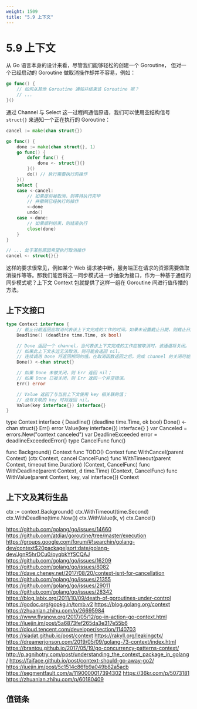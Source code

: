 ```yaml
---
weight: 1509
title: "5.9 上下文"
---
```


# 5.9 上下文

从 Go 语言本身的设计来看，尽管我们能够轻松的创建一个 Goroutine，
但对一个已经启动的 Goroutine 做取消操作却并不容易，例如：

```go
go func() {
	// 如何从其他 Goroutine 通知并结束该 Goroutine 呢？
	// ...
}()
```

通过 Channel 与 Select 这一过程间通信原语，我们可以使用空结构信号 `struct{}` 来通知一个正在执行的 Goroutine：

```go
cancel := make(chan struct{})

go func() {
	done := make(chan struct{}, 1)
	go func() {
		defer func() {
			done <- struct{}{}
		}()
		do() // 执行需要执行的操作
	}()
	select {
	case <-cancel:
		// 如果提前被取消，则等待执行完毕
		// 并撤销已经执行的操作
		<-done
		undo()
	case <-done:
		// 如果顺利结束，则结束执行
		close(done)
	}
}

// ... 处于某些原因希望执行取消操作
cancel <- struct{}{}
```

这样的要求很常见，例如某个 Web 请求被中断，服务端正在请求的资源需要做取消操作等等。那我们能否将这一同步模式进一步抽象为接口，作为一种基于通信的同步模式呢？上下文 Context 包就提供了这样一组在 Goroutine 间进行值传播的方法。

## 上下文接口

```go
type Context interface {
	// 截止日期返回应取消代表该上下文完成的工作的时间。如果未设置截止日期，则截止日期返回ok == false。连续调用Deadline会返回相同的结果。
	Deadline() (deadline time.Time, ok bool)

	// Done 返回一个 channel，当代表该上下文完成的工作应被取消时，该通道将关闭。
	// 如果此上下文永远无法取消，则可能会返回 nil。
	// 连续调用 Done 将返回相同的值。在取消函数返回之后，完成 channel 的关闭可能会异步发生。
	Done() <-chan struct{}

	// 如果 Done 未被关闭，则 Err 返回 nil；
	// 如果 Done 已被关闭，则 Err 返回一个非空错误。
	Err() error

	// Value 返回了与当前上下文使用 key 相关联的值；
	// 没有关联的 key 时将返回 nil。
	Value(key interface{}) interface{}
}
```

type Context interface {
	Deadline() (deadline time.Time, ok bool)
	Done() <-chan struct{}
	Err() error
	Value(key interface{}) interface{}
}
var Canceled = errors.New("context canceled")
var DeadlineExceeded error = deadlineExceededError{}
type CancelFunc func()

func Background() Context
func TODO() Context
func WithCancel(parent Context) (ctx Context, cancel CancelFunc)
func WithTimeout(parent Context, timeout time.Duration) (Context, CancelFunc)
func WithDeadline(parent Context, d time.Time) (Context, CancelFunc)
func WithValue(parent Context, key, val interface{}) Context

## 上下文及其衍生品

ctx := context.Background()
ctx.WithTimeout(time.Second)
ctx.WithDeadline(time.Now())
ctx.WithValue(k, v)
ctx.Cancel()

https://github.com/golang/go/issues/14660
https://github.com/atdiar/goroutine/tree/master/execution
https://groups.google.com/forum/#!searchin/golang-dev/context$20package|sort:date/golang-dev/JgnR5hrDCu0/pyqbkYfSCQAJ
https://github.com/golang/go/issues/16209
https://github.com/golang/go/issues/8082
https://dave.cheney.net/2017/08/20/context-isnt-for-cancellation
https://github.com/golang/go/issues/21355
https://github.com/golang/go/issues/29011
https://github.com/golang/go/issues/28342
https://blog.labix.org/2011/10/09/death-of-goroutines-under-control
https://godoc.org/gopkg.in/tomb.v2
https://blog.golang.org/context
https://zhuanlan.zhihu.com/p/26695984
https://www.flysnow.org/2017/05/12/go-in-action-go-context.html
https://juejin.im/post/5a6873fef265da3e317e55b6
https://cloud.tencent.com/developer/section/1140703
https://siadat.github.io/post/context
https://rakyll.org/leakingctx/
https://dreamerjonson.com/2019/05/09/golang-73-context/index.html
https://brantou.github.io/2017/05/19/go-concurrency-patterns-context/
http://p.agnihotry.com/post/understanding_the_context_package_in_golang/
https://faiface.github.io/post/context-should-go-away-go2/
https://juejin.im/post/5c1514c86fb9a049b82a5acb
https://segmentfault.com/a/1190000017394302
https://36kr.com/p/5073181
https://zhuanlan.zhihu.com/p/60180409

## 值链条
